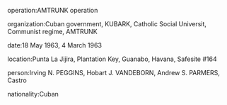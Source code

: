 operation:AMTRUNK operation

organization:Cuban government, KUBARK, Catholic Social Universit, Communist regime, AMTRUNK

date:18 May 1963, 4 March 1963

location:Punta La Jijira, Plantation Key, Guanabo, Havana, Safesite #164

person:Irving N. PEGGINS, Hobart J. VANDEBORN, Andrew S. PARMERS, Castro

nationality:Cuban

